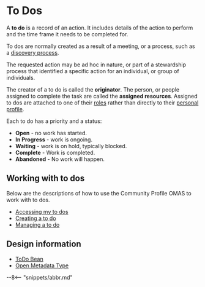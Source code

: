 <!-- SPDX-License-Identifier: CC-BY-4.0 -->
<!-- Copyright Contributors to the ODPi Egeria project. -->

# To Dos

A **to do** is a record of an action.  It includes details of the action to perform
and the time frame it needs to be completed for.

To dos are normally created as a result of a meeting, or a process, such as a
[discovery process](../../../../frameworks/open-discovery-framework/docs/discovery-service.md).

The requested action may be ad hoc in nature, or part of a stewardship
process that identified a specific action for an individual, or group of
individuals.

The creator of a to do is called the **originator**.
The person, or people assigned to complete the task are
called the **assigned resources**.  Assigned to dos are 
attached to one of their [roles](personal-roles.md) rather than
directly to their [personal profile](personal-profile.md).

Each to do has a priority and a status:
* **Open** - no work has started.
* **In Progress** - work is ongoing.
* **Waiting** - work is on hold, typically blocked.
* **Complete** -  Work is completed.
* **Abandoned** - No work will happen.


## Working with to dos

Below are the descriptions of how to use the Community Profile OMAS
to work with to dos.

* [Accessing my to dos](../scenarios/accessing-my-to-dos.md)
* [Creating a to do](../scenarios/creating-a-to-do.md)
* [Managing a to do](../scenarios/managing-a-to-do.md)


## Design information

* [ToDo Bean](../../community-profile-api/docs/beans/community-profile-beans-ToDo.md)
* [Open Metadata Type](/egeria-docs/types/1/0137-Actions)


--8<-- "snippets/abbr.md"